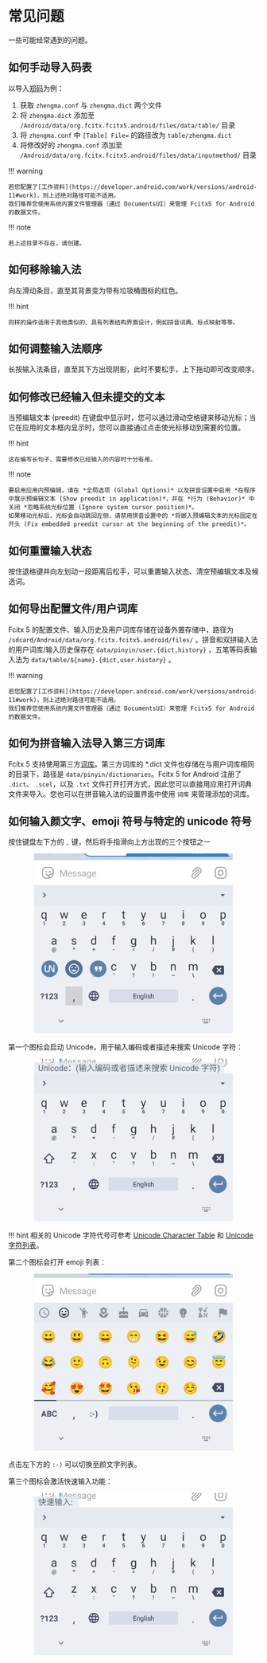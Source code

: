 # 常见问题

一些可能经常遇到的问题。

## 如何手动导入码表

以导入[郑码](https://github.com/fcitx/fcitx5-table-extra)为例：

1. 获取 `zhengma.conf` 与 `zhengma.dict` 两个文件
2. 将 `zhengma.dict` 添加至 `/Android/data/org.fcitx.fcitx5.android/files/data/table/` 目录
3. 将 `zhengma.conf` 中 `[Table] File=` 的路径改为 `table/zhengma.dict`
4. 将修改好的 `zhengma.conf` 添加至 `/Android/data/org.fcitx.fcitx5.android/files/data/inputmethod/` 目录

!!! warning

    若您配置了[工作资料](https://developer.android.com/work/versions/android-11#work)，则上述绝对路径可能不适用。
    我们推荐您使用系统内置文件管理器（通过 DocumentsUI）来管理 Fcitx5 for Android 的数据文件。

!!! note

    若上述目录不存在，请创建。

## 如何移除输入法

向左滑动条目，直至其背景变为带有垃圾桶图标的红色。

!!! hint

    同样的操作适用于其他类似的、具有列表结构界面设计，例如拼音词典、标点映射等等。

## 如何调整输入法顺序

长按输入法条目，直至其下方出现阴影，此时不要松手，上下拖动即可改变顺序。

## 如何修改已经输入但未提交的文本

当预编辑文本 (preedit) 在键盘中显示时，您可以通过滑动空格键来移动光标；当它在应用的文本框内显示时，您可以直接通过点击使光标移动到需要的位置。

!!! hint

    这在编写长句子、需要修改已经输入的内容时十分有用。

!!! note

    要启用应用内预编辑，请在 *全局选项 (Global Options)* 以及拼音设置中启用 *在程序中展示预编辑文本 (Show preedit in application)*，并在 *行为 (Behavior)* 中关闭 *忽略系统光标位置 (Ignore system cursor position)*。
    如果移动光标后，光标会自动跳回左侧，请禁用拼音设置中的 *将嵌入预编辑文本的光标固定在开头 (Fix embedded preedit cursor at the beginning of the preedit)*。

## 如何重置输入状态

按住退格键并向左划动一段距离后松手，可以重置输入状态、清空预编辑文本及候选词。

## 如何导出配置文件/用户词库

Fcitx 5 的配置文件、输入历史及用户词库存储在设备外置存储中，路径为 `/sdcard/Android/data/org.fcitx.fcitx5.android/files/` 。拼音和双拼输入法的用户词库/输入历史保存在 `data/pinyin/user.{dict,history}` ，五笔等码表输入法为 `data/table/${name}.{dict,user.history}` 。

!!! warning

    若您配置了[工作资料](https://developer.android.com/work/versions/android-11#work)，则上述绝对路径可能不适用。
    我们推荐您使用系统内置文件管理器（通过 DocumentsUI）来管理 Fcitx5 for Android 的数据文件。

## 如何为拼音输入法导入第三方词库

Fcitx 5 支持使用第三方[词库](https://wiki.archlinux.org/title/Fcitx5_(%E7%AE%80%E4%BD%93%E4%B8%AD%E6%96%87)#%E8%AF%8D%E5%BA%93)。第三方词库的 *.dict 文件也存储在与用户词库相同的目录下，路径是 `data/pinyin/dictionaries`。Fcitx 5 for Android 注册了 `.dict`、 `.scel`，以及 `.txt` 文件打开打开方式，因此您可以直接用应用打开词典文件来导入。您也可以在拼音输入法的设置界面中使用 `词库` 来管理添加的词库。

## 如何输入颜文字、emoji 符号与特定的 unicode 符号

按住键盘左下方的 `,` 键，然后将手指滑向上方出现的三个按钮之一

<center><img src="/assets/emoji-01.jpeg" alt="drawing" width="400"/></center>

第一个图标会启动 Unicode，用于输入编码或者描述来搜索 Unicode 字符：

<center><img src="/assets/unicode-01.jpeg" alt="drawing" width="400"/></center>

!!! hint
    相关的 Unicode 字符代号可参考 [Unicode Character Table](https://unicode-table.com/en/) 和 [Unicode 字符列表](https://zh.m.wikipedia.org/zh-cn/Unicode%E5%AD%97%E7%AC%A6%E5%88%97%E8%A1%A8)。

第二个图标会打开 emoji 列表：

<center><img src="/assets/emoji-02.jpeg" alt="drawing" width="400"/></center>

点击左下方的 `:-)` 可以切换至颜文字列表。

第三个图标会激活快速输入功能：

<center><img src="/assets/quick-input-01.jpeg" alt="drawing" width="400"/></center>
